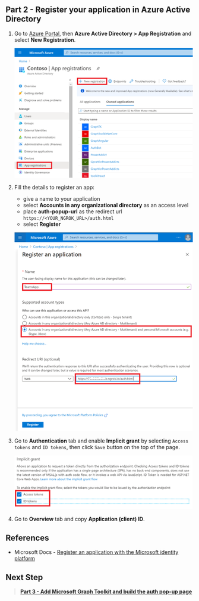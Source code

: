 ## Part 2 - Register your application in Azure Active Directory

1. Go to [Azure Portal](https://portal.azure.com), then **Azure Active Directory > App Registration** and select **New Registration**.

   ![AAD Registration](/Labs/Images/AADRegistration-01.PNG) 

1. Fill the details to register an app:
   * give a name to your application
   * select **Accounts in any organizational directory** as an access level
   * place **auth-popup-url** as the redirect url `https://<YOUR_NGROK_URL>/auth.html`
   * select **Register**
   
    ![AAD Registration](/Labs/Images/AADRegistration-02.PNG) 

1. Go to **Authentication** tab and enable **Implicit grant** by selecting `Access tokens` and `ID tokens`, then click `Save` button on the top of the page.

   ![AAD Registration](/Labs/Images/AADRegistration-03.PNG) 
   
1. Go to **Overview** tab and copy **Application (client) ID**.

## References
- Microsoft Docs - [Register an application with the Microsoft identity platform](https://cda.ms/1Jk)

## Next Step
> **[Part 3 - Add Microsoft Graph Toolkit and build the auth pop-up page](/Labs/03-Initialize_MGT_and_auth_page.md)**
